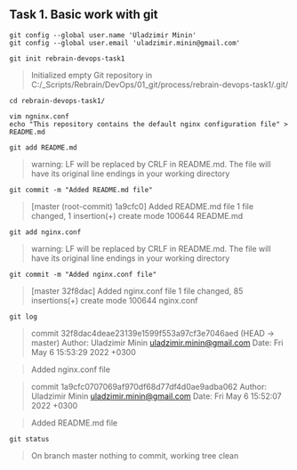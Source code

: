 ## Task 1. Basic work with git

	git config --global user.name 'Uladzimir Minin'
	git config --global user.email 'uladzimir.minin@gmail.com'

	git init rebrain-devops-task1

>Initialized empty Git repository in C:/_Scripts/Rebrain/DevOps/01_git/process/rebrain-devops-task1/.git/

	cd rebrain-devops-task1/
	
	vim ngninx.conf
	echo "This repository contains the default nginx configuration file" > README.md

	git add README.md
>warning: LF will be replaced by CRLF in README.md.
>The file will have its original line endings in your working directory

	git commit -m "Added README.md file"
>[master (root-commit) 1a9cfc0] Added README.md file
>  1 file changed, 1 insertion(+)
>  create mode 100644 README.md

	git add nginx.conf
>warning: LF will be replaced by CRLF in README.md.
>The file will have its original line endings in your working directory

	git commit -m "Added nginx.conf file"
>[master 32f8dac] Added nginx.conf file
>  1 file changed, 85 insertions(+)
>  create mode 100644 nginx.conf

	git log
>commit 32f8dac4deae23139e1599f553a97cf3e7046aed (HEAD -> master)
> Author: Uladzimir Minin <uladzimir.minin@gmail.com>
> Date:   Fri May 6 15:53:29 2022 +0300

>    Added nginx.conf file

>commit 1a9cfc0707069af970df68d77df4d0ae9adba062
> Author: Uladzimir Minin <uladzimir.minin@gmail.com>
> Date:   Fri May 6 15:52:07 2022 +0300

>    Added README.md file


	git status
>On branch master
>nothing to commit, working tree clean